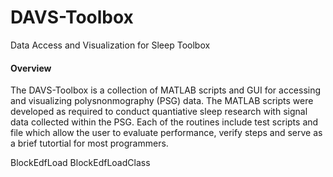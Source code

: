 DAVS-Toolbox
============

Data Access and Visualization for Sleep Toolbox

#### Overview
The DAVS-Toolbox is a collection of MATLAB scripts and GUI for accessing and visualizing polysnonmography (PSG) data. The MATLAB scripts were developed as required to conduct quantiative sleep research with signal data collected within the PSG. Each of the routines include test scripts and file which allow the user to evaluate performance, verify steps and serve as a brief tutortial for most programmers.  


BlockEdfLoad
BlockEdfLoadClass
